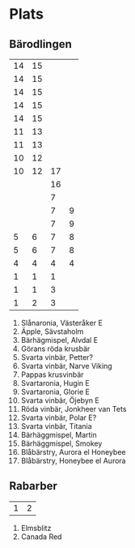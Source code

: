 # Plats

## Bärodlingen

|    |    |    |    |
|----|----|----|----|
| 14 | 15 |    |    |
| 14 | 15 |    |    |
| 14 | 15 |    |    |
| 14 | 15 |    |    |
| 14 | 15 |    |    |
| 11 | 13 |    |    |
| 11 | 13 |    |    |
| 10 | 12 |    |    |
| 10 | 12 | 17 |    |
|    |    | 16 |    |
|    |    |  7 |    |
|    |    |  7 |  9 |
|    |    |  7 |  9 |
|  5 |  6 |  7 |  8 |
|  5 |  6 |  7 |  8 |
|  4 |  4 |  4 |  4 |
|  1 |  1 |  1 |    |
|  1 |  1 |  3 |    |
|  1 |  2 |  3 |    |

1.  Slånaronia, Västeråker E
2.  Äpple, Sävstaholm
3.  Bärhägmispel, Alvdal E
4.  Görans röda krusbär
5.  Svarta vinbär, Petter?
6.  Svarta vinbär, Narve Viking
7.  Pappas krusvinbär
8.  Svartaronia, Hugin E
9.  Svartaronia, Glorie E
10. Svarta vinbär, Öjebyn E
11. Röda vinbär, Jonkheer van Tets
12. Svarta vinbär, Polar E?
13. Svarta vinbär, Titania
14. Bärhäggmispel, Martin
15. Bärhäggmispel, Smokey
16. Blåbärstry, Aurora el Honeybee
17. Blåbärstry, Honeybee el Aurora

## Rabarber

|   |   |
|---|---|
| 1 | 2 |

1. Elmsblitz
2. Canada Red

